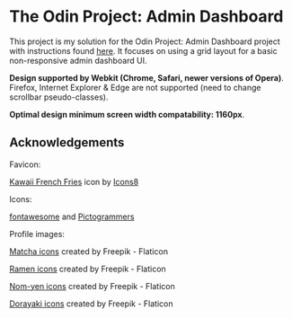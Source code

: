 # The Odin Project: Admin Dashboard

This project is my solution for the Odin Project: Admin Dashboard project with instructions found [here](https://www.theodinproject.com/lessons/node-path-intermediate-html-and-css-admin-dashboard). It focuses on using a grid layout for a basic non-responsive admin dashboard UI.

**Design supported by Webkit (Chrome, Safari, newer versions of Opera)**. Firefox, Internet Explorer & Edge are not supported (need to change scrollbar pseudo-classes).

**Optimal design minimum screen width compatability: 1160px**.

## Acknowledgements

Favicon:

[Kawaii French Fries](https://icons8.com/icon/ybNBvxQdKEil/kawaii-french-fries) icon by [Icons8](https://icons8.com)

Icons:

[fontawesome](https://fontawesome.com/) and [Pictogrammers](https://pictogrammers.com/library/mdi/)

Profile images:

[Matcha icons](https://www.flaticon.com/free-icons/matcha "Matcha icons created by Freepik - Flaticon") created by Freepik - Flaticon

[Ramen icons](https://www.flaticon.com/free-icons/ramen "Ramen icons created by Freepik - Flaticon") created by Freepik - Flaticon

[Nom-yen icons](https://www.flaticon.com/free-icons/nom-yen "Nom-yen icons created by Freepik - Flaticon") created by Freepik - Flaticon

[Dorayaki icons](https://www.flaticon.com/free-icons/dorayaki "Dorayaki icons created by Freepik - Flaticon") created by Freepik - Flaticon
